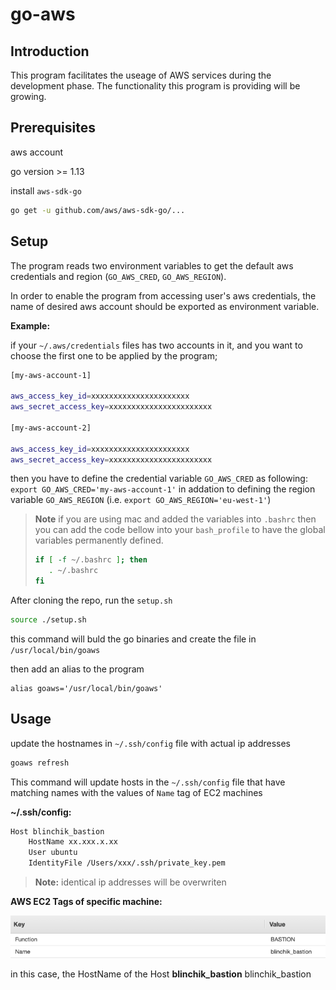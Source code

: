 # go-aws

## Introduction

This program facilitates the useage of AWS services during the development phase. The functionality this program is providing will be growing.

## Prerequisites

aws account

go version >= 1.13

install `aws-sdk-go`

```bash
go get -u github.com/aws/aws-sdk-go/...
```

## Setup

The program reads two environment variables to get the default aws credentials and region (`GO_AWS_CRED`, `GO_AWS_REGION`).

In order to enable the program from accessing user's aws credentials, the name of desired aws account should be exported as environment variable.


**Example:**

if your `~/.aws/credentials` files has two accounts in it, and you want to choose the first one to be applied by the program;

```bash
[my-aws-account-1]
  
aws_access_key_id=xxxxxxxxxxxxxxxxxxxxxx
aws_secret_access_key=xxxxxxxxxxxxxxxxxxxxxxx

[my-aws-account-2]
  
aws_access_key_id=xxxxxxxxxxxxxxxxxxxxxx
aws_secret_access_key=xxxxxxxxxxxxxxxxxxxxxxx
```

then you have to define the credential variable `GO_AWS_CRED` as following: `export GO_AWS_CRED='my-aws-account-1'` in addation to defining the region variable `GO_AWS_REGION` (i.e. `export GO_AWS_REGION='eu-west-1'`)  

> **Note** if you are using mac and added the variables into `.bashrc` then you can add the code bellow into your `bash_profile` to have the global variables permanently defined.
>
>```bash
>if [ -f ~/.bashrc ]; then
>    . ~/.bashrc
>fi
>```

After cloning the repo, run the `setup.sh`

```bash
source ./setup.sh
```

this command will buld the go binaries and create the file in `/usr/local/bin/goaws`

then add an alias to the program

```
alias goaws='/usr/local/bin/goaws'
```

## Usage

update the hostnames in `~/.ssh/config` file with actual ip addresses

```bash
goaws refresh
```

This command will update hosts in the `~/.ssh/config` file that have matching names with the values of `Name` tag of EC2 machines 

**~/.ssh/config:**

```bash
Host blinchik_bastion
    HostName xx.xxx.x.xx
    User ubuntu
    IdentityFile /Users/xxx/.ssh/private_key.pem
```
> **Note:** identical ip addresses will be overwriten


**AWS EC2 Tags of specific machine:**

![pic](./docu-assets/aws_ec2_tags.png)

in this case, the HostName of the Host **blinchik_bastion**
blinchik_bastion

